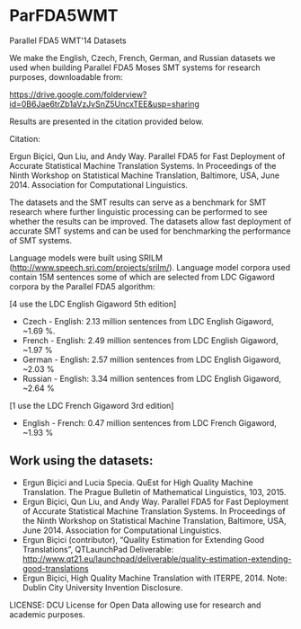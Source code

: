 ParFDA5WMT
==========

Parallel FDA5 WMT'14 Datasets

We make the English, Czech, French, German, and Russian datasets we used when building Parallel FDA5 Moses SMT systems for research purposes, downloadable from:

https://drive.google.com/folderview?id=0B6Jae6trZb1aVzJvSnZ5UncxTEE&usp=sharing

Results are presented in the citation provided below.

Citation:

Ergun Biçici, Qun Liu, and Andy Way. Parallel FDA5 for Fast Deployment of Accurate Statistical Machine Translation Systems. In Proceedings of the Ninth Workshop on Statistical Machine Translation, Baltimore, USA, June 2014. Association for Computational Linguistics.


The datasets and the SMT results can serve as a benchmark for SMT research where further linguistic processing can be performed to see whether the results can be improved. The datasets allow fast deployment of accurate SMT systems and can be used for benchmarking the performance of SMT systems. 

Language models were built using SRILM (http://www.speech.sri.com/projects/srilm/). Language model corpora used contain 15M sentences some of which are selected from LDC Gigaword corpora by the Parallel FDA5 algorithm: 

[4 use the LDC English Gigaword 5th edition]
- Czech - English: 2.13 million sentences from LDC English Gigaword, ~1.69 %.
- French - English: 2.49 million sentences from LDC English Gigaword, ~1.97 %
- German - English: 2.57 million sentences from LDC English Gigaword, ~2.03 %
- Russian - English: 3.34 million sentences from LDC English Gigaword, ~2.64 %

[1 use the LDC French Gigaword 3rd edition]
- English - French: 0.47 million sentences from LDC French Gigaword, ~1.93 %


Work using the datasets:
------------------------
- Ergun Biçici and Lucia Specia. QuEst for High Quality Machine Translation. The Prague Bulletin of Mathematical Linguistics, 103, 2015.
- Ergun Biçici, Qun Liu, and Andy Way. Parallel FDA5 for Fast Deployment of Accurate Statistical Machine Translation Systems. In Proceedings of the Ninth Workshop on Statistical Machine Translation, Baltimore, USA, June 2014. Association for Computational Linguistics.
- Ergun Biçici (contributor), “Quality Estimation for Extending Good Translations”, QTLaunchPad Deliverable: 
http://www.qt21.eu/launchpad/deliverable/quality-estimation-extending-good-translations
- Ergun Biçici, High Quality Machine Translation with ITERPE, 2014. Note: Dublin City University Invention Disclosure.


LICENSE:
DCU License for Open Data allowing use for research and academic purposes.

